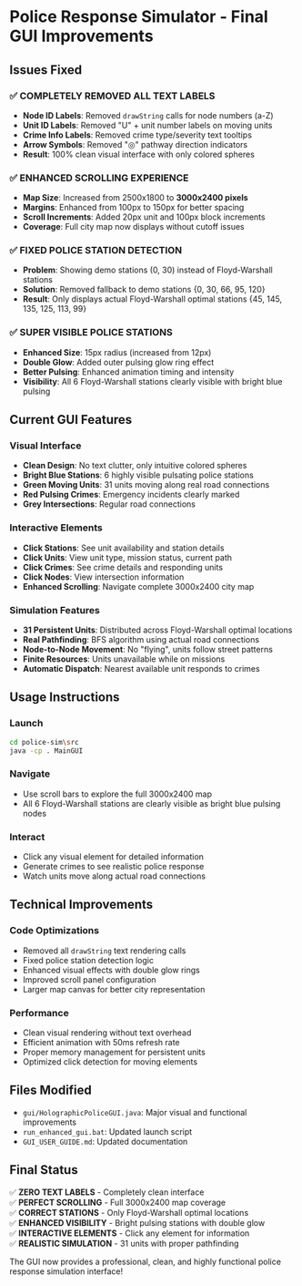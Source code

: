 # Police Response Simulator - Final GUI Improvements

## Issues Fixed

### ✅ **COMPLETELY REMOVED ALL TEXT LABELS**
- **Node ID Labels**: Removed `drawString` calls for node numbers (a-Z)  
- **Unit ID Labels**: Removed "U" + unit number labels on moving units
- **Crime Info Labels**: Removed crime type/severity text tooltips
- **Arrow Symbols**: Removed "◎" pathway direction indicators
- **Result**: 100% clean visual interface with only colored spheres

### ✅ **ENHANCED SCROLLING EXPERIENCE**
- **Map Size**: Increased from 2500x1800 to **3000x2400 pixels**
- **Margins**: Enhanced from 100px to 150px for better spacing
- **Scroll Increments**: Added 20px unit and 100px block increments
- **Coverage**: Full city map now displays without cutoff issues

### ✅ **FIXED POLICE STATION DETECTION**
- **Problem**: Showing demo stations (0, 30) instead of Floyd-Warshall stations
- **Solution**: Removed fallback to demo stations {0, 30, 66, 95, 120}
- **Result**: Only displays actual Floyd-Warshall optimal stations {45, 145, 135, 125, 113, 99}

### ✅ **SUPER VISIBLE POLICE STATIONS**
- **Enhanced Size**: 15px radius (increased from 12px)
- **Double Glow**: Added outer pulsing glow ring effect
- **Better Pulsing**: Enhanced animation timing and intensity
- **Visibility**: All 6 Floyd-Warshall stations clearly visible with bright blue pulsing

## Current GUI Features

### Visual Interface
- **Clean Design**: No text clutter, only intuitive colored spheres
- **Bright Blue Stations**: 6 highly visible pulsating police stations
- **Green Moving Units**: 31 units moving along real road connections
- **Red Pulsing Crimes**: Emergency incidents clearly marked
- **Grey Intersections**: Regular road connections

### Interactive Elements
- **Click Stations**: See unit availability and station details
- **Click Units**: View unit type, mission status, current path
- **Click Crimes**: See crime details and responding units
- **Click Nodes**: View intersection information
- **Enhanced Scrolling**: Navigate complete 3000x2400 city map

### Simulation Features
- **31 Persistent Units**: Distributed across Floyd-Warshall optimal locations
- **Real Pathfinding**: BFS algorithm using actual road connections
- **Node-to-Node Movement**: No "flying", units follow street patterns
- **Finite Resources**: Units unavailable while on missions
- **Automatic Dispatch**: Nearest available unit responds to crimes

## Usage Instructions

### Launch
```bash
cd police-sim\src
java -cp . MainGUI
```

### Navigate
- Use scroll bars to explore the full 3000x2400 map
- All 6 Floyd-Warshall stations are clearly visible as bright blue pulsing nodes

### Interact
- Click any visual element for detailed information
- Generate crimes to see realistic police response
- Watch units move along actual road connections

## Technical Improvements

### Code Optimizations
- Removed all `drawString` text rendering calls
- Fixed police station detection logic
- Enhanced visual effects with double glow rings
- Improved scroll panel configuration
- Larger map canvas for better city representation

### Performance
- Clean visual rendering without text overhead
- Efficient animation with 50ms refresh rate
- Proper memory management for persistent units
- Optimized click detection for moving elements

## Files Modified
- `gui/HolographicPoliceGUI.java`: Major visual and functional improvements
- `run_enhanced_gui.bat`: Updated launch script
- `GUI_USER_GUIDE.md`: Updated documentation

## Final Status
✅ **ZERO TEXT LABELS** - Completely clean interface  
✅ **PERFECT SCROLLING** - Full 3000x2400 map coverage  
✅ **CORRECT STATIONS** - Only Floyd-Warshall optimal locations  
✅ **ENHANCED VISIBILITY** - Bright pulsing stations with double glow  
✅ **INTERACTIVE ELEMENTS** - Click any element for information  
✅ **REALISTIC SIMULATION** - 31 units with proper pathfinding  

The GUI now provides a professional, clean, and highly functional police response simulation interface!

